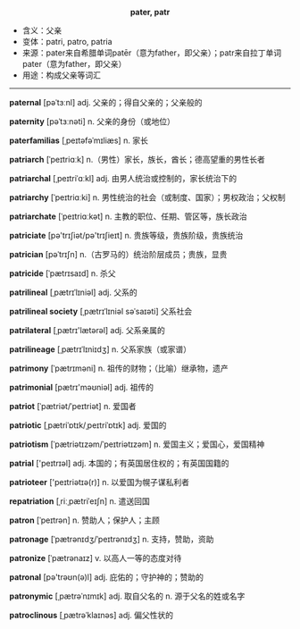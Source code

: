 
**<center>pater, patr</center>**

- <span class="definition">含义：父亲</span>
- <span class="definition">变体：patri, patro, patria</span>
- <span class="definition">来源：pater来自希腊单词patēr（意为father，即父亲）；patr来自拉丁单词pater（意为father，即父亲）</span>
- <span class="definition">用途：构成父亲等词汇</span>

---

<span class="vocabulary">**paternal**</span> [pəˈtɜːnl] adj. 父亲的；得自父亲的；父亲般的

<span class="vocabulary">**paternity**</span> [pəˈtɜːnəti] n. 父亲的身份（或地位）

<span class="vocabulary">**paterfamilias**</span> [ˌpeɪtəfəˈmɪliæs] n. 家长


<span class="vocabulary">**patriarch**</span> [ˈpeɪtriɑːk] n.（男性）家长，族长，酋长；德高望重的男性长者

<span class="vocabulary">**patriarchal**</span> [ˌpeɪtriˈɑːkl] adj. 由男人统治或控制的，家长统治下的

<span class="vocabulary">**patriarchy**</span> [ˈpeɪtriɑːki] n. 男性统治的社会（或制度、国家）；男权政治；父权制

<span class="vocabulary">**patriarchate**</span> [ˈpeɪtriɑːkət] n. 主教的职位、任期、管区等，族长政治

<span class="vocabulary">**patriciate**</span> [pə'trɪʃiət/pə'trɪʃieɪt] n. 贵族等级，贵族阶级，贵族统治

<span class="vocabulary">**patrician**</span> [pəˈtrɪʃn] n.（古罗马的）统治阶层成员；贵族，显贵

<span class="vocabulary">**patricide**</span> [ˈpætrɪsaɪd] n. 杀父

<span class="vocabulary">**patrilineal**</span> [ˌpætrɪˈlɪniəl] adj. 父系的

<span class="vocabulary">**patrilineal society**</span> [ˌpætrɪˈlɪniəl səˈsaɪəti] 父系社会

<span class="vocabulary">**patrilateral**</span> [ˌpætrɪ'lætərəl] adj. 父系亲属的

<span class="vocabulary">**patrilineage**</span> [ˌpætrɪˈlɪniɪdʒ] n. 父系家族（或家谱）

<span class="vocabulary">**patrimony**</span> [ˈpætrɪməni] n. 祖传的财物；（比喻）继承物，遗产

<span class="vocabulary">**patrimonial**</span> [pætrɪ'məʊniəl] adj. 祖传的

<span class="vocabulary">**patriot**</span> [ˈpætriət/ˈpeɪtriət] n. 爱国者

<span class="vocabulary">**patriotic**</span> [ˌpætriˈɒtɪk/ˌpeɪtriˈɒtɪk] adj. 爱国的

<span class="vocabulary">**patriotism**</span> [ˈpætriətɪzəm/ˈpeɪtriətɪzəm] n. 爱国主义；爱国心，爱国精神

<span class="vocabulary">**patrial**</span> ['peɪtrɪəl] adj. 本国的；有英国居住权的；有英国国籍的

<span class="vocabulary">**patrioteer**</span> ['peɪtriәtɪə(r)] n. 以爱国为幌子谋私利者

<span class="vocabulary">**repatriation**</span> [ˌriːˌpætriˈeɪʃn] n. 遣送回国


<span class="vocabulary">**patron**</span> [ˈpeɪtrən] n. 赞助人；保护人；主顾

<span class="vocabulary">**patronage**</span> [ˈpætrənɪdʒ/ˈpeɪtrənɪdʒ] n. 支持，赞助，资助

<span class="vocabulary">**patronize**</span> [ˈpætrənaɪz] v. 以高人一等的态度对待

<span class="vocabulary">**patronal**</span> [pə'trəʊn(ə)l] adj. 庇佑的；守护神的；赞助的

<span class="vocabulary">**patronymic**</span> [ˌpætrəˈnɪmɪk] adj. 取自父名的 n. 源于父名的姓或名字

<span class="vocabulary">**patroclinous**</span> [ˌpætrəˈklaɪnəs] adj. 偏父性状的



